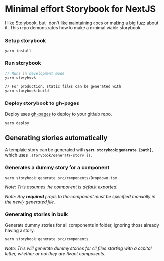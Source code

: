 # Minimal effort Storybook for NextJS

I like Storybook, but I don't like maintaining docs or making a big fuzz about it.
This repo demonstrates how to make a minimal viable storybook.

### Setup storybook
```
yarn install
```

### Run storybook 
```js
// Runs in development mode
yarn storybook
```

```
// For production, static files can be generated with 
yarn storybook:build
```

### Deploy storybook to gh-pages
Deploy uses [gh-pages](https://npmjs.com/package/gh-pages) to deploy to your github repo.
```
yarn deploy
```

## Generating stories automatically

A template story can be generated with **`yarn storybook:generate [path]`**, which uses [`.storybook/generate-story.js`](https://github.com/tomfa/next-storybook/blob/main/.storybook/generate-story.js).

### Generates a dummy story for a component
```
yarn storybook:generate src/components/Dropdown.tsx
```
_Note: This assumes the component is default exported._

_Note: Any **required** props to the component must be specified manually in the newly generated file._

### Generating stories in bulk

Generate dummy stories for all components in folder, ignoring those already having a story.
```
yarn storybook:generate src/components
```
_Note: This will generate dummy stories for all files starting with a capital letter, whether or not they are React components._ 
